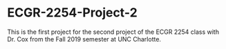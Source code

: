 # ECGR-2254-Project-2
This is the first project for the second project of the ECGR 2254 class with Dr. Cox from the Fall 2019 semester at UNC Charlotte.
